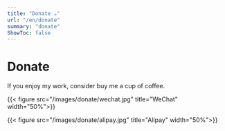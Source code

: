 ```yaml
---
title: "Donate ☕"
url: "/en/donate"
summary: "donate"
ShowToc: false
---
```


# Donate

If you enjoy my work, consider buy me a cup of coffee. 

{{< figure src="/images/donate/wechat.jpg" title="WeChat" width="50%">}}

{{< figure src="/images/donate/alipay.jpg" title="Alipay" width="50%">}}
